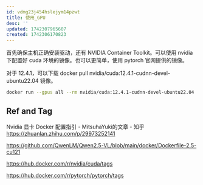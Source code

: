 ```yaml
---
id: vdmg23j454hslejym14pzwt
title: 使用_GPU
desc: ''
updated: 1742307965607
created: 1742306170823
---
```


首先确保主机正确安装驱动，还有 NVIDIA Container Toolkit。可以使用 nvidia 下配置好 cuda 环境的镜像。也可以更简单，使用 pytorch 官网提供的镜像。

对于 12.4.1，可以下载 docker pull nvidia/cuda:12.4.1-cudnn-devel-ubuntu22.04 镜像。

```bash
docker run --gpus all --rm nvidia/cuda:12.4.1-cudnn-devel-ubuntu22.04
```

## Ref and Tag

Nvidia 显卡 Docker 配置指引 - MitsuhaYuki的文章 - 知乎
https://zhuanlan.zhihu.com/p/29973252141

https://github.com/QwenLM/Qwen2.5-VL/blob/main/docker/Dockerfile-2.5-cu121

https://hub.docker.com/r/nvidia/cuda/tags

https://hub.docker.com/r/pytorch/pytorch/tags